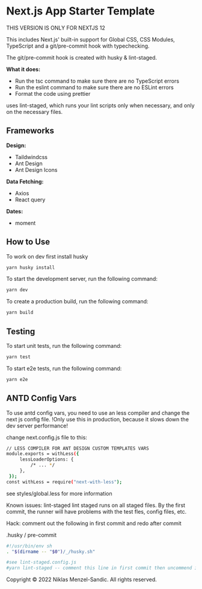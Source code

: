 # Next.js App Starter Template

THIS VERSION IS ONLY FOR NEXTJS 12

This includes Next.js' built-in support for Global CSS, CSS Modules, TypeScript and a git/pre-commit hook with typechecking.

The git/pre-commit hook is created with husky & lint-staged.

**What it does:**

- Run the tsc command to make sure there are no TypeScript errors
- Run the eslint command to make sure there are no ESLint errors
- Format the code using prettier

uses lint-staged, which runs your lint scripts only when necessary, and only on the necessary files.

## Frameworks

**Design:**

- Taildwindcss
- Ant Design
- Ant Design Icons

**Data Fetching:**

- Axios
- React query

**Dates:**

- moment

## How to Use

To work on dev first install husky

```bash
yarn husky install
```

To start the development server, run the following command:

```bash
yarn dev
```

To create a production build, run the following command:

```bash
yarn build
```

## Testing

To start unit tests, run the following command:

```bash
yarn test
```

To start e2e tests, run the following command:

```bash
yarn e2e
```

## ANTD Config Vars

To use antd config vars, you need to use an less compiler and change the next js config file.
!Only use this in production, because it slows down the dev server performance!

change next.config.js file to this:

```bash
// LESS COMPILER FOR ANT DESIGN CUSTOM TEMPLATES VARS
module.exports = withLess({
     lessLoaderOptions: {
         /* ... */
     },
 });
const withLess = require("next-with-less");
```

see styles/global.less for more information

Known issues: lint-staged
lint staged runs on all staged files. By the first commit,
the runner will have problems with the test fles, config files, etc.

Hack: comment out the following in first commit and redo after commit

.husky / pre-commit

```bash
#!/usr/bin/env sh
. "$(dirname -- "$0")/_/husky.sh"

#see lint-staged.config.js
#yarn lint-staged -- comment this line in first commit then uncommend it
```

Copyright © 2022 Niklas Menzel-Sandic. All rights reserved.
